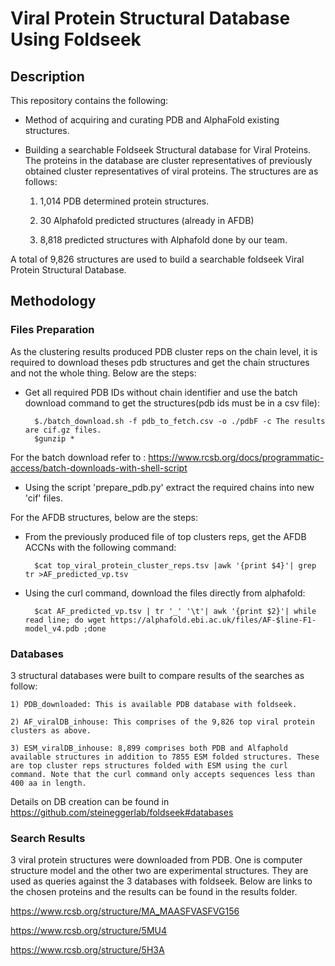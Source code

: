 # Viral Protein Structural Database Using Foldseek

## Description
This repository contains the following:
- Method of acquiring and curating PDB and AlphaFold existing structures.
- Building a searchable Foldseek Structural database for Viral Proteins. The proteins in the database are cluster representatives of previously obtained cluster representatives of viral proteins. The structures are as follows:

    1) 1,014 PDB determined protein structures. 
    
    2) 30 Alphafold predicted structures (already in AFDB)
    
    3) 8,818 predicted structures with Alphafold done by our team.
    
A total of 9,826 structures are used to build a searchable foldseek Viral Protein Structural Database. 


## Methodology

### Files Preparation

As the clustering results produced PDB cluster reps on the chain level, it is required to download theses pdb structures and get the chain structures and not the whole thing. Below are the steps:

- Get all required PDB IDs without chain identifier and use the batch download command to get the structures(pdb ids must be in a csv file):
    
        $./batch_download.sh -f pdb_to_fetch.csv -o ./pdbF -c The results are cif.gz files. 
        $gunzip *
        
For the batch download refer to : https://www.rcsb.org/docs/programmatic-access/batch-downloads-with-shell-script

- Using the script 'prepare_pdb.py' extract the required chains into new 'cif' files.

For the AFDB structures, below are the steps:

- From the previously produced file of top clusters reps, get the AFDB ACCNs with the following command:

        $cat top_viral_protein_cluster_reps.tsv |awk '{print $4}'| grep tr >AF_predicted_vp.tsv
    
- Using the curl command, download the files directly from alphafold:

        $cat AF_predicted_vp.tsv | tr '_' '\t'| awk '{print $2}'| while read line; do wget https://alphafold.ebi.ac.uk/files/AF-$line-F1-model_v4.pdb ;done
    
### Databases 

3 structural databases were built to compare results of the searches as follow:

    1) PDB_downloaded: This is available PDB database with foldseek.
    
    2) AF_viralDB_inhouse: This comprises of the 9,826 top viral protein clusters as above.
    
    3) ESM_viralDB_inhouse: 8,899 comprises both PDB and Alfaphold available structures in addition to 7855 ESM folded structures. These are top cluster reps structures folded with ESM using the curl command. Note that the curl command only accepts sequences less than 400 aa in length.

Details on DB creation can be found in https://github.com/steineggerlab/foldseek#databases

### Search Results

3 viral protein structures were downloaded from PDB. One is computer structure model and the other two are experimental structures.
They are used as queries against the 3 databases with foldseek. Below are links to the chosen proteins and the results can be found in the results folder.

https://www.rcsb.org/structure/MA_MAASFVASFVG156

https://www.rcsb.org/structure/5MU4

https://www.rcsb.org/structure/5H3A
